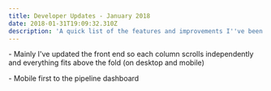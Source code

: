 ```yaml
---
title: Developer Updates - January 2018
date: 2018-01-31T19:09:32.310Z
description: 'A quick list of the features and improvements I''ve been working on. '
---
```

\- Mainly I've updated the front end so each column scrolls independently and everything fits above the fold (on desktop and mobile)

\- Mobile first to the pipeline dashboard
